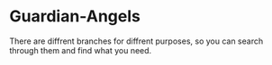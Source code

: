 # Guardian-Angels

There are diffrent branches for diffrent purposes, so you can search through them and find what you need.
